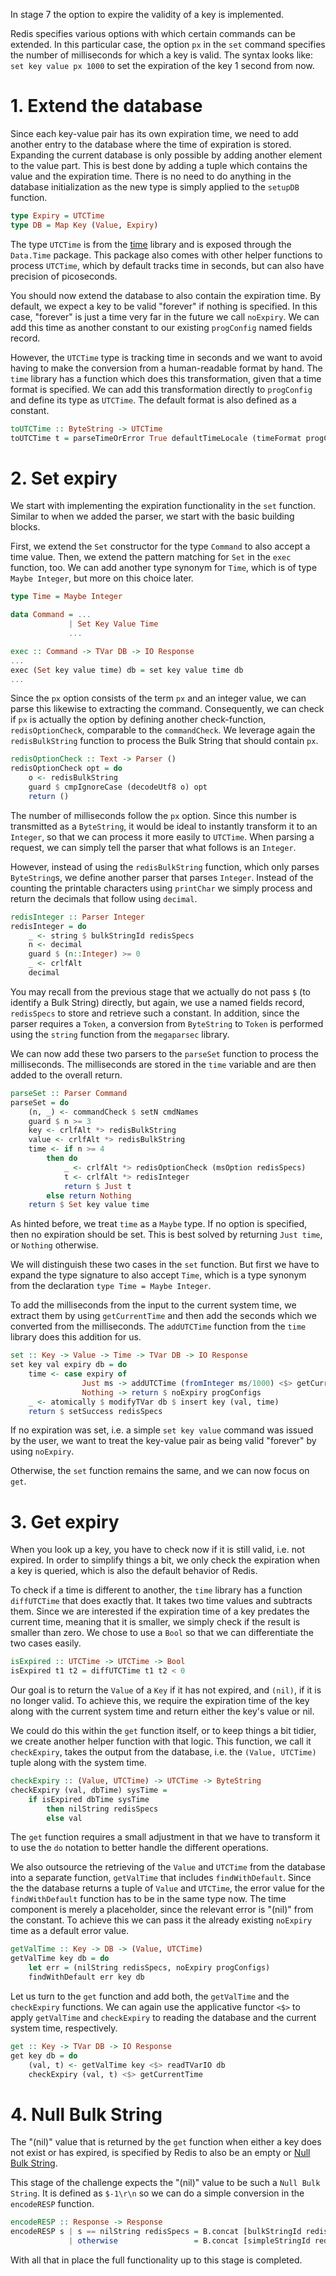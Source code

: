 In stage 7 the option to expire the validity of a key is implemented.

Redis specifies various options with which certain commands can be extended.
In this particular case, the option `px` in the `set` command specifies the number of milliseconds for which a key is valid.
The syntax looks like: `set key value px 1000` to set the expiration of the key 1 second from now.

# 1. Extend the database
Since each key-value pair has its own expiration time, we need to add another entry to the database where the time of expiration is stored.
Expanding the current database is only possible by adding another element to the value part.
This is best done by adding a tuple which contains the value and the expiration time.
There is no need to do anything in the database initialization as the new type is simply applied to the `setupDB` function.

```haskell
type Expiry = UTCTime
type DB = Map Key (Value, Expiry)
```

The type `UTCTime` is from the [time](https://hackage.haskell.org/package/time) library and is exposed through the `Data.Time` package.
This package also comes with other helper functions to process `UTCTime`, which by default tracks time in seconds, but can also have precision of picoseconds.

You should now extend the database to also contain the expiration time.
By default, we expect a key to be valid "forever" if nothing is specified.
In this case, "forever" is just a time very far in the future we call `noExpiry`.
We can add this time as another constant to our existing `progConfig` named fields record.

However, the `UTCTime` type is tracking time in seconds and we want to avoid having to make the conversion from a human-readable format by hand.
The `time` library has a function which does this transformation, given that a time format is specified.
We can add this transformation directly to `progConfig` and define its type as `UTCTime`.
The default format is also defined as a constant.

```haskell
toUTCTime :: ByteString -> UTCTime
toUTCTime t = parseTimeOrError True defaultTimeLocale (timeFormat progConfigs) $ B.unpack t
```

# 2. Set expiry
We start with implementing the expiration functionality in the `set` function.
Similar to when we added the parser, we start with the basic building blocks.

First, we extend the `Set` constructor for the type `Command` to also accept a time value.
Then, we extend the pattern matching for `Set` in the `exec` function, too.
We can add another type synonym for `Time`, which is of type `Maybe Integer`, but more on this choice later.

```haskell
type Time = Maybe Integer

data Command = ...
             | Set Key Value Time
             ...

exec :: Command -> TVar DB -> IO Response
...
exec (Set key value time) db = set key value time db
...
```

Since the `px` option consists of the term `px` and an integer value, we can parse this likewise to extracting the command.
Consequently, we can check if `px` is actually the option by defining another check-function, `redisOptionCheck`, comparable to the `commandCheck`.
We leverage again the `redisBulkString` function to process the Bulk String that should contain `px`.

```haskell
redisOptionCheck :: Text -> Parser ()
redisOptionCheck opt = do
    o <- redisBulkString
    guard $ cmpIgnoreCase (decodeUtf8 o) opt
    return ()
```

The number of milliseconds follow the `px` option.
Since this number is transmitted as a `ByteString`, it would be ideal to instantly transform it to an `Integer`, so that we can process it more easily to `UTCTime`.
When parsing a request, we can simply tell the parser that what follows is an `Integer`.

However, instead of using the `redisBulkString` function, which only parses `ByteString`s, we define another parser that parses `Integer`.
Instead of the counting the printable characters using `printChar` we simply process and return the decimals that follow using `decimal`.

```haskell
redisInteger :: Parser Integer
redisInteger = do
    _ <- string $ bulkStringId redisSpecs
    n <- decimal
    guard $ (n::Integer) >= 0
    _ <- crlfAlt
    decimal
```

You may recall from the previous stage that we actually do not pass `$` (to identify a Bulk String) directly, but again, we use a named fields record, `redisSpecs` to store and retrieve such a constant.
In addition, since the parser requires a `Token`, a conversion from `ByteString` to `Token` is performed using the `string` function from the `megaparsec` library.

We can now add these two parsers to the `parseSet` function to process the milliseconds.
The milliseconds are stored in the `time` variable and are then added to the overall return.

```haskell
parseSet :: Parser Command
parseSet = do
    (n, _) <- commandCheck $ setN cmdNames
    guard $ n >= 3
    key <- crlfAlt *> redisBulkString
    value <- crlfAlt *> redisBulkString
    time <- if n >= 4
        then do
            _ <- crlfAlt *> redisOptionCheck (msOption redisSpecs)
            t <- crlfAlt *> redisInteger
            return $ Just t
        else return Nothing
    return $ Set key value time
```

As hinted before, we treat `time` as a `Maybe` type.
If no option is specified, then no expiration should be set.
This is best solved by returning `Just time`, or `Nothing` otherwise.

We will distinguish these two cases in the `set` function.
But first we have to expand the type signature to also accept `Time`, which is a type synonym from the declaration `type Time = Maybe Integer`.

To add the milliseconds from the input to the current system time, we extract them by using `getCurrentTime` and then add the seconds which we converted from the milliseconds.
The `addUTCTime` function from the `time` library does this addition for us.

```haskell
set :: Key -> Value -> Time -> TVar DB -> IO Response
set key val expiry db = do
    time <- case expiry of
                Just ms -> addUTCTime (fromInteger ms/1000) <$> getCurrentTime
                Nothing -> return $ noExpiry progConfigs
    _ <- atomically $ modifyTVar db $ insert key (val, time)
    return $ setSuccess redisSpecs
```

If no expiration was set, i.e. a simple `set key value` command was issued by the user, we want to treat the key-value pair as being valid "forever" by using `noExpiry`.

Otherwise, the `set` function remains the same, and we can now focus on `get`.

# 3. Get expiry

When you look up a key, you have to check now if it is still valid, i.e. not expired.
In order to simplify things a bit, we only check the expiration when a key is queried, which is also the default behavior of Redis.

To check if a time is different to another, the `time` library has a function `diffUTCTime` that does exactly that.
It takes two time values and subtracts them.
Since we are interested if the expiration time of a key predates the current time, meaning that it is smaller, we simply check if the result is smaller than zero.
We chose to use a `Bool` so that we can differentiate the two cases easily.

```haskell
isExpired :: UTCTime -> UTCTime -> Bool
isExpired t1 t2 = diffUTCTime t1 t2 < 0
```

Our goal is to return the `Value` of a `Key` if it has not expired, and `(nil)`, if it is no longer valid.
To achieve this, we require the expiration time of the key along with the current system time and return either the key's value or nil.

We could do this within the `get` function itself, or to keep things a bit tidier, we create another helper function with that logic.
This function, we call it `checkExpiry`, takes the output from the database, i.e. the `(Value, UTCTime)` tuple along with the system time.

```haskell
checkExpiry :: (Value, UTCTime) -> UTCTime -> ByteString
checkExpiry (val, dbTime) sysTime =
    if isExpired dbTime sysTime
        then nilString redisSpecs
        else val
```

The `get` function requires a small adjustment in that we have to transform it to use the `do` notation to better handle the different operations.

We also outsource the retrieving of the `Value` and `UTCTime` from the database into a separate function, `getValTime` that includes `findWithDefault`.
Since the the database returns a tuple of `Value` and `UTCTime`, the error value for the `findWithDefault` function has to be in the same type now.
The time component is merely a placeholder, since the relevant error is "(nil)" from the constant.
To achieve this we can pass it the already existing `noExpiry` time as a default error value.

```haskell
getValTime :: Key -> DB -> (Value, UTCTime)
getValTime key db = do
    let err = (nilString redisSpecs, noExpiry progConfigs)
    findWithDefault err key db
```

Let us turn to the `get` function and add both, the `getValTime` and the `checkExpiry` functions.
We can again use the applicative functor `<$>` to apply `getValTime` and `checkExpiry` to reading the database and the current system time, respectively.

```haskell
get :: Key -> TVar DB -> IO Response
get key db = do
    (val, t) <- getValTime key <$> readTVarIO db
    checkExpiry (val, t) <$> getCurrentTime
```

# 4. Null Bulk String 

The "(nil)" value that is returned by the `get` function when either a key does not exist or has expired, is specified by Redis to also be an empty or [Null Bulk String](https://redis.io/docs/reference/protocol-spec/#resp-bulk-strings).

This stage of the challenge expects the "(nil)" value to be such a `Null Bulk String`.
It is defined as `$-1\r\n` so we can do a simple conversion in the `encodeRESP` function.

```haskell
encodeRESP :: Response -> Response
encodeRESP s | s == nilString redisSpecs = B.concat [bulkStringId redisSpecs, nullStringId redisSpecs, "\r\n"]
             | otherwise                 = B.concat [simpleStringId redisSpecs, s, "\r\n"]
```

With all that in place the full functionality up to this stage is completed.
